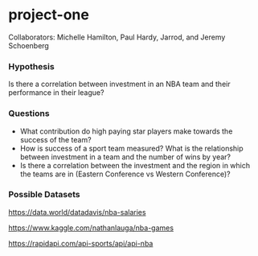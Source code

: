 # project-one

Collaborators: Michelle Hamilton, Paul Hardy, Jarrod, and Jeremy Schoenberg

### Hypothesis
Is there a correlation between investment in an NBA team and their performance in their league?

### Questions
* What contribution do high paying star players make towards the success of the team?
* How is success of a sport team measured?
What is the relationship between investment in a team and the number of wins by year?
* Is there a correlation between the investment and the region in which the teams are in (Eastern Conference vs Western Conference)?

### Possible Datasets
https://data.world/datadavis/nba-salaries

https://www.kaggle.com/nathanlauga/nba-games

https://rapidapi.com/api-sports/api/api-nba
